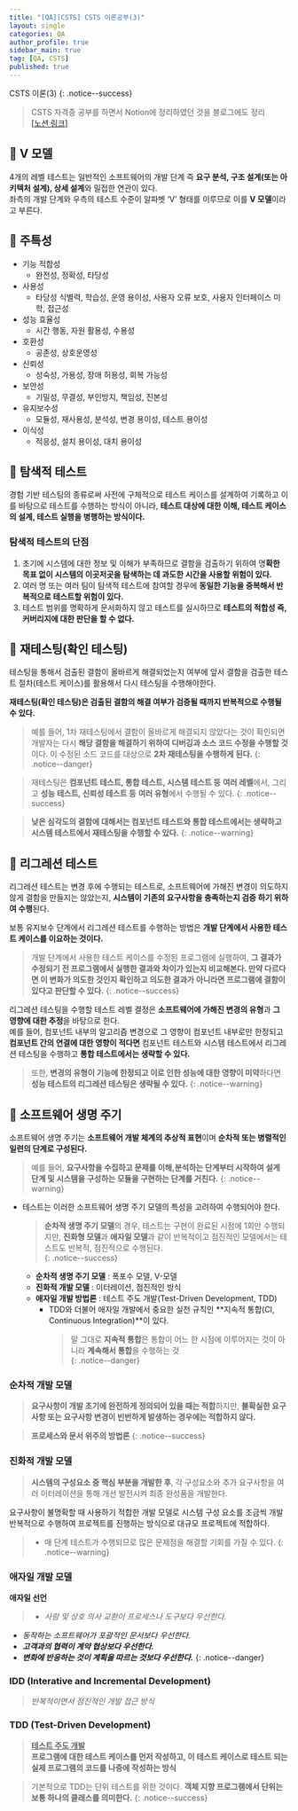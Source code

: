 ```yaml
---
title: "[QA][CSTS] CSTS 이론공부(3)"
layout: single
categories: QA
author_profile: true
sidebar_main: true
tag: [QA, CSTS]
published: true
---
```


CSTS 이론(3)
{: .notice--success}

> CSTS 자격증 공부를 하면서 Notion에 정리하였던 것을 블로그에도 정리   
> [[노션 링크]](https://lelernrn.notion.site/QA-262ca40c46968129acc6c6603a9ff02b?source=copy_link)


## 📝 V 모델
4개의 레벨 테스트는 일반적인 소프트웨어의 개발 단계 즉 **요구 분석, 구조 설계(또는 아키텍처 설계), 상세 설계**와 밀접한 연관이 있다.   
좌측의 개발 단계와 우측의 테스트 수준이 알파벳 ‘V’ 형태를 이루므로 이를 **V 모델**이라고 부른다.




## 📝 주특성

- 기능 적합성
    - 완전성, 정확성, 타당성
- 사용성
    - 타당성 식별력, 학습성, 운영 용이성, 사용자 오류 보호, 사용자 인터페이스 미학, 접근성
- 성능 효율성
    - 시간 행동, 자원 활용성, 수용성
- 호환성
    - 공존성, 상호운영성
- 신뢰성
    - 성숙성, 가용성, 장애 허용성, 회복 가능성
- 보안성
    - 기밀성, 무결성, 부인방지, 책임성, 진본성
- 유지보수성
    - 모듈성, 재사용성, 분석성, 변경 용이성, 테스트 용이성
- 이식성
    - 적응성, 설치 용이성, 대치 용이성



## 📝 탐색적 테스트
경험 기반 테스팅의 종류로써 사전에 구체적으로 테스트 케이스를 설계하여 기록하고 이를 바탕으로 테스트를 수행하는 방식이 아니라, **테스트 대상에 대한 이해, 테스트 케이스의 설계, 테스트 실행을 병행하는 방식이다.**

### 탐색적 테스트의 단점

1. 초기에 시스템에 대한 정보 및 이해가 부족하므로 결함을 검출하기 위하여 명**확한 목표 없이 시스템의 이곳저곳을 탐색하는 데 과도한 시간을 사용할 위험이 있다.**
2. 여러 명 또는 여러 팀이 탐색적 테스트에 참여할 경우에 **동일한 기능을 중복해서 반복적으로 테스트할 위험이 있다.**
3. 테스트 범위를 명확하게 문서화하지 않고 테스트를 실시하므로 **테스트의 적합성 즉, 커버리지에 대한 판단을 할 수 없다.**



## 📝 재테스팅(확인 테스팅)
테스팅을 통해서 검출된 결함이 올바르게 해결되었는지 여부에 앞서 결함을 검출한 테스트 절차(테스트 케이스)를 활용해서 다시 테스팅을 수행해야한다.

**재테스팅(확인 테스팅)은 검출된 결함의 해결 여부가 검증될 때까지 반복적으로 수행될 수 있다.**

> 예를 들어, 1차 재테스팅에서 결함이 올바르게 해결되지 않았다는 것이 확인되면 개발자는 다시 **해당 결함을 해결하기 위하여 디버깅과 소스 코드 수정을 수행할 것**이다. 이 수정된 소드 코드를 대상으로 **2차 재테스팅을 수행하게 된다.**
{: .notice--danger}

> 재테스팅은 **컴포넌트 테스트, 통합 테스트, 시스템 테스트 등** **여러 레벨**에서, 그리고 **성능 테스트, 신뢰성 테스트 등** **여러 유형**에서 수행될 수 있다.
{: .notice--success}


> **낮은 심각도의 결함에 대해서는 컴포넌트 테스트와 통합 테스트에서는 생략하고 시스템 테스트에서 재테스팅을 수행할 수 있다.**
{: .notice--warning}



## 📝 리그레션 테스트
리그레션 테스트는 변경 후에 수행되는 테스트로, 소프트웨어에 가해진 변경이 의도하지 않게 결함을 만들지는 않았는지, **시스템이 기존의 요구사항을 충족하는지 검증 하기 위하여 수행**된다.

보통 유지보수 단계에서 리그레션 테스트를 수행하는 방법은 **개발 단계에서 사용한 테스트 케이스를 이요하는 것이다.**

> 개발 단계에서 사용한 테스트 케이스를 수정된 프로그램에 실행하여, **그 결과가 수정되기 전 프로그램에서 실행한 결과와 차이가 있는지 비교해본다. 만약 다르다면 이 변화가 의도한 것인지 확인하고 의도한 결과가 아니라면 프로그램에 결함이 있다고 판단할 수 있다.**
{: .notice--success}



리그레션 테스팅을 수행할 테스트 레벨 결정은 **소프트웨어에 가해진 변경의 유형**과 **그 영향에 대한 추정**을 바탕으로 한다.   
예를 들어, 컴포넌트 내부의 알고리즘 변경으로 그 영향이 컴포넌트 내부로만 한정되고 **컴포넌트 간의 연결에 대한 영향이 적다면** 컴포넌트 테스트와 시스템 테스트에서 리그레션 테스팅을 수행하고 **통합 테스트에서는 생략할 수 있다.**   

> 또한, **변경의 유형이 기능에 한정되고 이로 인한 성능에 대한 영향이 미약**하다면 **성능 테스트의 리그레션 테스팅은 생략될 수 있다.**
{: .notice--warning}



## 📝 소프트웨어 생명 주기
소프트웨어 생명 주기는 **소프트웨어 개발 체계의 추상적 표현**이며 **순차적 또는 병렬적인 일련의 단계로 구성된다.**

> 예를 들어, **요구사항을 수집하고 문제를 이해,분석하는 단계부터 시작하여 설계 단계 및 시스템을 구성하는 모듈을 구현하는 단계를 거친다.**
{: .notice--warning} 

- 테스트는 이러한 소프트웨어 생명 주기 모델의 특성을 고려하여 수행되어야 한다.

    > **순차적 생명 주기 모델**의 경우, 테스트는 구현이 완료된 시점에 1회만 수행되지만, **진화형 모델**과 **애자일 모델**과 같이 반복적이고 점진적인 모델에서는 테스트도 반복적, 점진적으로 수행된다.   
    {: .notice--success}

    - **순차적 생명 주기 모델** : 폭포수 모델, V-모델
    - **진화적 개발 모델** : 이터레이션, 점진적인 방식
    - **애자일 개발 방법론** : 테스트 주도 개발(Test-Driven Development, TDD)
        - TDD와 더불어 애자일 개발에서 중요한 실천 규칙인 **지속적 통합(CI, Continuous Integration)**이 있다.         
            > 말 그대로 **지속적 통합**은 통합이 어느 한 시점에 이루어지는 것이 아니라 **계속해서 통합**을 수행하는 것  
    {: .notice--danger}
    

### 순차적 개발 모델

> **요구사항이 개발 초기에 완전하게 정의되어 있을 때는 적합**하지만, **불확실한 요구사항 또는 요구사항 변경이 빈번하게 발생하는 경우에는 적합하지 않다.**
> 

> **프로세스와 문서 위주의 방법론**
{: .notice--success}

### 진화적 개발 모델

> **시스템의 구성요소 중 핵심 부분을 개발한 후**,  각 구성요소와 추가 요구사항을 여러 이터레이션을 통해 개선 발전시켜 최종 완성품을 개발한다.
> 


요구사항이 불명확할 때 사용하기 적합한 개발 모델로 시스템 구성 요소를 조금씩 개발 반복적으로 수행하여 프로젝트를 진행하는 방식으로 대규모 프로젝트에 적합하다.   
> - 매 단계 테스트가 수행되므로 많은 문제점을 해결할 기회를 가질 수 있다.
{: .notice--warning}

### 애자일 개발 모델


**애자일 선언**
> - *사람 및 상호 의사 교환이 프로세스나 도구보다 우선한다.*
- *동작하는 소프트웨어가 포괄적인 문서보다 우선한다.*
- ***고객과의 협력이 계약 협상보다 우선한다.***
- ***변화에 반응하는 것이 계획을 따르는 것보다 우선한다.***
{: .notice--danger}

### IDD (Interative and Incremental Development)

> *반복적이면서 점진적인 개발 접근 방식*
> 

### TDD (Test-Driven Development)

> **<u>테스트 주도 개발</u>**   
> **프로그램에 대한 테스트 케이스를 먼저 작성하고, 이 테스트 케이스로 테스트 되는 실제 프로그램의 코드를 나중에 작성하는 방식**

> 기본적으로 TDD는 단위 테스트를 위한 것이다.
**객체 지향 프로그램에서 단위는 보통 하나의 클래스를 의미한다.**
{: .notice--success}